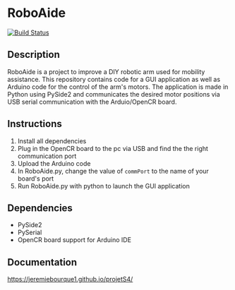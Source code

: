 # RoboAide

[![Build Status](https://travis-ci.com/JeremieBourque1/projetS4.svg?branch=master)](https://travis-ci.com/JeremieBourque1/projetS4)

## Description
RoboAide is a project to improve a DIY robotic arm used for mobility assistance. This repository contains code for a GUI application as well as Arduino code for the control of the arm's motors. The application is made in Python using PySide2 and communicates the desired motor positions via USB serial communication with the Arduio/OpenCR board.

## Instructions
1. Install all dependencies
2. Plug in the OpenCR board to the pc via USB and find the the right communication port
3. Upload the Arduino code
4. In RoboAide.py, change the value of `commPort` to the name of your board's port
5. Run RoboAide.py with python to launch the GUI application

## Dependencies
* PySide2
* PySerial
* OpenCR board support for Arduino IDE

## Documentation
https://jeremiebourque1.github.io/projetS4/

